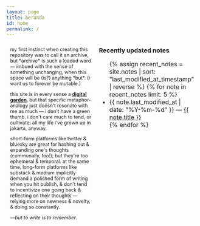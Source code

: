 ```yaml
---
layout: page
title: beranda
id: home
permalink: /
---
```


<div class="container">
<div class="left-column" markdown="1">
my first instinct when creating this repository was to call it an archive, but *archive* is such a loaded word — imbued with the sense of something unchanging, when this space will be (is?) anything *but*. (i want us to forever be mutable.)

this site is in every sense a [**digital garden**](https://maggieappleton.com/garden-history), but that specific metaphor-analogy just doesn't resonate with me as much — i don't have a green thumb. i don't care much to tend, or cultivate; all my life i've grown up in jakarta, anyway.

short-form platforms like twitter & bluesky are great for hashing out & expanding one's thoughts (communally, too!); but they're too ephemeral & temporal. at the same time, long-form platforms like substack & medium implicitly demand a polished form of writing when you hit publish, & don't tend to incentivize one going back & reflecting on their thoughts — relying more on newness & novelty, & doing so constantly.

_—but to write is to remember._

</div>

<div class="right-column">
  <strong>Recently updated notes</strong>
  <ul>
    {% assign recent_notes = site.notes | sort: "last_modified_at_timestamp" | reverse %}
    {% for note in recent_notes limit: 5 %}
      <li>
        {{ note.last_modified_at | date: "%Y-%m-%d" }} — <a class="internal-link" href="{{ site.baseurl }}{{ note.url }}">{{ note.title }}</a>
      </li>
    {% endfor %}
  </ul>
</div>
</div>

<style>
  .wrapper {
    max-width: 50em;
  }
  .container {
    display: flex;
    flex-direction: row;
    max-width: 100%;
    margin: 0 auto;
  }
  .left-column {
    flex: 70%;
    padding: 10px;
    box-sizing: border-box;
    font-size: 0.9em;
  }
  .right-column {
    flex: 30%;
    padding: 10px;
    box-sizing: border-box;
    font-size: 16px;
  }
</style>

